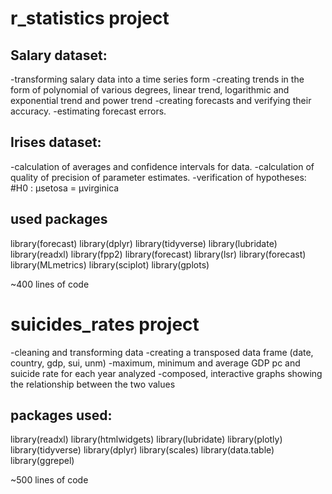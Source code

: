 # r_statistics project

## Salary dataset:
-transforming salary data into a time series form
-creating trends in the form of polynomial of various degrees, linear trend, logarithmic and exponential trend and power trend
-creating forecasts and verifying their accuracy.
-estimating forecast errors.

## Irises dataset:
-calculation of averages and confidence intervals for data.
-calculation of quality of precision of parameter estimates.
-verification of hypotheses: #H0 : µsetosa = µvirginica
## used packages
library(forecast)
library(dplyr)
library(tidyverse)
library(lubridate)
library(readxl)
library(fpp2)
library(forecast)
library(lsr)
library(forecast)
library(MLmetrics)
library(sciplot) 
library(gplots)

~400 lines of code


# suicides_rates project

-cleaning and transforming data
-creating a transposed data frame (date, country, gdp, sui, unm)
-maximum, minimum and average GDP pc and suicide rate for each year analyzed
-composed, interactive graphs showing the relationship between the two values 

## packages used:
library(readxl)
library(htmlwidgets)
library(lubridate)
library(plotly)
library(tidyverse)
library(dplyr)
library(scales)
library(data.table)
library(ggrepel)

~500 lines of code

